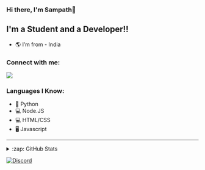 ### Hi there, I'm Sampath👋


## I'm a Student and a Developer!!

- 🌎 I’m from - India

### Connect with me:

[![](https://discord.c99.nl/widget/theme-4/830819118265401354.png)](https://discord.gg/YhTU6Akzmy)
<br />

### Languages I Know:
- 🐍 Python
- 💻 Node.JS
- 💻 HTML/CSS
- 🖥️ Javascript

---

<details>
  <summary>:zap: GitHub Stats</summary>

  <img align="left" alt="Sampath's GitHub Stats" src="https://github-readme-stats.vercel.app/api?username=gsampath2&show_icons=true&hide_border=true&theme=radical" />

</details>

[website]: https://disbots.xyz
[![Discord](https://discord.com/api/guilds/852825880271257611/embed.png?style=banner1)](https://discord.gg/YhTU6Akzmy)
